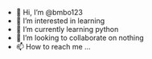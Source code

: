 - 👋 Hi, I’m @bmbo123
- 👀 I’m interested in learning 
- 🌱 I’m currently learning python
- 💞️ I’m looking to collaborate on nothing
- 📫 How to reach me ...

<!---
bmbo123/bmbo123 is a ✨ special ✨ repository because its `README.md` (this file) appears on your GitHub profile.
You can click the Preview link to take a look at your changes.
--->
